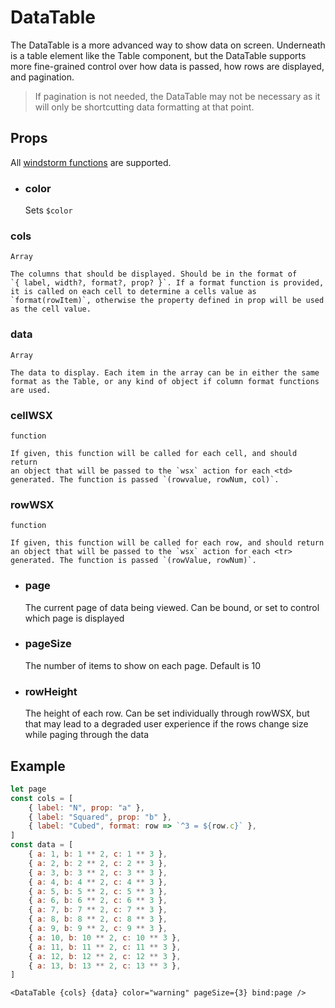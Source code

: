 # DataTable

The DataTable is a more advanced way to show data on screen. Underneath is
a table element like the Table component, but the DataTable supports
more fine-grained control over how data is passed, how rows are displayed,
and pagination.

> If pagination is not needed, the DataTable may not be necessary as it will
> only be shortcutting data formatting at that point.

## Props
All [windstorm functions](https://axel669.github.io/lib.windstorm/#css-shorthands)
are supported.

- ### color
    Sets `$color`

### cols
`Array`

    The columns that should be displayed. Should be in the format of
    `{ label, width?, format?, prop? }`. If a format function is provided,
    it is called on each cell to determine a cells value as
    `format(rowItem)`, otherwise the property defined in prop will be used
    as the cell value.

### data
`Array`

    The data to display. Each item in the array can be in either the same
    format as the Table, or any kind of object if column format functions
    are used.

### cellWSX
`function`

    If given, this function will be called for each cell, and should return
    an object that will be passed to the `wsx` action for each <td>
    generated. The function is passed `(rowvalue, rowNum, col)`.

### rowWSX
`function`

    If given, this function will be called for each row, and should return
    an object that will be passed to the `wsx` action for each <tr>
    generated. The function is passed `(rowValue, rowNum)`.
- ### page
    The current page of data being viewed. Can be bound, or set to control
    which page is displayed
- ### pageSize
    The number of items to show on each page. Default is 10
- ### rowHeight
    The height of each row. Can be set individually through rowWSX, but
    that may lead to a degraded user experience if the rows change size
    while paging through the data

## Example
```js
let page
const cols = [
    { label: "N", prop: "a" },
    { label: "Squared", prop: "b" },
    { label: "Cubed", format: row => `^3 = ${row.c}` },
]
const data = [
    { a: 1, b: 1 ** 2, c: 1 ** 3 },
    { a: 2, b: 2 ** 2, c: 2 ** 3 },
    { a: 3, b: 3 ** 2, c: 3 ** 3 },
    { a: 4, b: 4 ** 2, c: 4 ** 3 },
    { a: 5, b: 5 ** 2, c: 5 ** 3 },
    { a: 6, b: 6 ** 2, c: 6 ** 3 },
    { a: 7, b: 7 ** 2, c: 7 ** 3 },
    { a: 8, b: 8 ** 2, c: 8 ** 3 },
    { a: 9, b: 9 ** 2, c: 9 ** 3 },
    { a: 10, b: 10 ** 2, c: 10 ** 3 },
    { a: 11, b: 11 ** 2, c: 11 ** 3 },
    { a: 12, b: 12 ** 2, c: 12 ** 3 },
    { a: 13, b: 13 ** 2, c: 13 ** 3 },
]
```
```svelte
<DataTable {cols} {data} color="warning" pageSize={3} bind:page />
```
